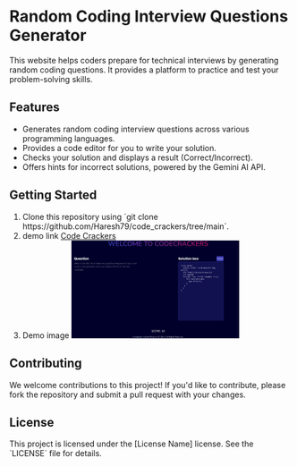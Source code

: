 <h1>Random Coding Interview Questions Generator</h1>
  <p>This website helps coders prepare for technical interviews by generating random coding questions. 
    It provides a platform to practice and test your problem-solving skills.</p>
  <h2>Features</h2>
  <ul>
    <li>Generates random coding interview questions across various programming languages.</li>
    <li>Provides a code editor for you to write your solution.</li>
    <li>Checks your solution and displays a result (Correct/Incorrect).</li>
    <li>Offers hints for incorrect solutions, powered by the Gemini AI API.</li>
  </ul>
  <h2>Getting Started</h2>
  <ol>
    <li>Clone this repository using `git clone https://github.com/Haresh79/code_crackers/tree/main`.</li>
    <li>demo link <a href="https://haresh79.github.io/code_crackers/">Code Crackers</a></li>
    <li>Demo image <img src="https://github.com/Haresh79/code_crackers/blob/main/Screenshot%202024-06-18%20125316.png" width="300px"></li>
  </ol>
  <h2>Contributing</h2>
  <p>We welcome contributions to this project! If you'd like to contribute, please fork the repository and submit a pull request with your changes.</p>
  <h2>License</h2>
  <p>This project is licensed under the [License Name] license. See the `LICENSE` file for details.</p>
